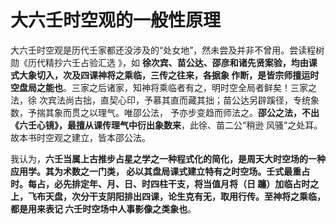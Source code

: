 大六壬时空观的一般性原理
===================================================================================
大六壬时空观是历代壬家都还没涉及的“处女地”，然未尝及并非不曾用。尝读程树勋《历代精抄六壬占验汇选
》，如 **徐次宾、苗公达、邵彦和诸先贤案验，均由课式大象切入，次及四课神将之乘临，三传之往来，各据象
作断，是皆宗师擅运时空盘局之能也**。三家之后诸家，知神将乘临者有之，明时空全局者鲜矣！三家之法，徐
次宾法尚古拙，直契心印，予慕其直而藏其拙；苗公达另辟蹊径，专统象数，予揣其象而贯之以理气。唯邵公法，
予亦步变趋而师法之。**邵公之法，不出《六壬心镜》，最擅从课传理气中衍出象数来**，此徐、苗二公“稍逊
风骚”之处耳。故本书时空观之建立，皆本邵公法。

我认为，**六壬当属上古推步占星之学之一种程式化的简化，是周天大时空场的一种应用学。其为术数之一门类，
必以其盘局课式建立特有之时空场。壬式最重占时。每占，必先排定年、月、日、时四柱干支，将当值月将（日
躔）加临占时之上，飞布天盘，次分干支阴阳排出四课，论生克有无，取用行传。至神将之乘临，都是用来表记
六壬时空场中人事影像之类象也**。

